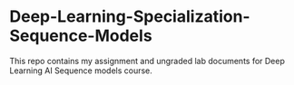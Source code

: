 # Deep-Learning-Specialization-Sequence-Models
This repo contains my assignment and ungraded lab documents for Deep Learning AI Sequence models course.
